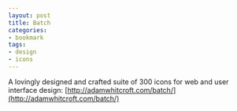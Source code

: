 ```yaml
---
layout: post
title: Batch
categories:
- bookmark
tags:
- design
- icons
---
```

A lovingly designed and crafted suite of 300 icons for web and user interface design: [http://adamwhitcroft.com/batch/](http://adamwhitcroft.com/batch/)
